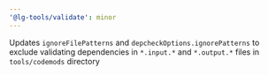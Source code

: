 ```yaml
---
'@lg-tools/validate': minor
---
```


Updates `ignoreFilePatterns` and `depcheckOptions.ignorePatterns` to exclude validating dependencies in `*.input.*` and `*.output.*` files in `tools/codemods` directory
